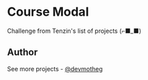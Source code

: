 # Course Modal

Challenge from Tenzin's list of projects (⌐■_■)

## Author

See more projects - [@devmotheg](https://github.com/devmotheg?tab=repositories)
